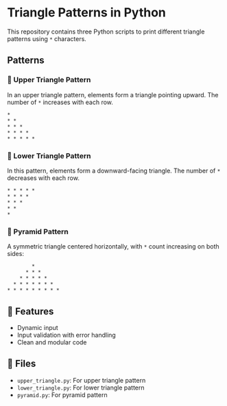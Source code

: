 # Triangle Patterns in Python

This repository contains three Python scripts to print different triangle patterns using `*` characters.

## Patterns

### 🔼 Upper Triangle Pattern
In an upper triangle pattern, elements form a triangle pointing upward. The number of `*` increases with each row.

```
* 
* * 
* * * 
* * * * 
* * * * * 
```

### 🔽 Lower Triangle Pattern
In this pattern, elements form a downward-facing triangle. The number of `*` decreases with each row.

```
* * * * * 
* * * * 
* * * 
* * 
* 
```

### 🔺 Pyramid Pattern
A symmetric triangle centered horizontally, with `*` count increasing on both sides:

```
        *
      * * *
    * * * * *
  * * * * * * *
* * * * * * * * *
```

## 🔧 Features
- Dynamic input
- Input validation with error handling
- Clean and modular code

## 📂 Files
- `upper_triangle.py`: For upper triangle pattern
- `lower_triangle.py`: For lower triangle pattern
- `pyramid.py`: For pyramid pattern
